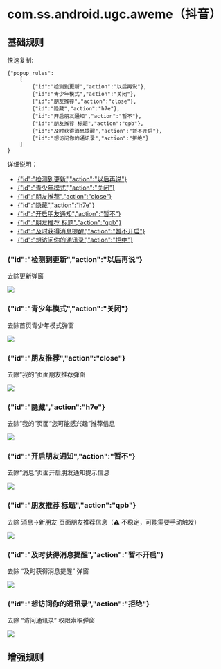 # com.ss.android.ugc.aweme（抖音）

## 基础规则

快速复制:
```
{"popup_rules":
    [
        {"id":"检测到更新","action":"以后再说"},
        {"id":"青少年模式","action":"关闭"},
        {"id":"朋友推荐","action":"close"},
        {"id":"隐藏","action":"h7e"},
        {"id":"开启朋友通知","action":"暂不"},
        {"id":"朋友推荐 标题","action":"qpb"},
        {"id":"及时获得消息提醒","action":"暂不开启"},
        {"id":"想访问你的通讯录","action":"拒绝"}
    ]
}
```
详细说明：
- [{"id":"检测到更新","action":"以后再说"}](#id检测到更新action以后再说)
- [{"id":"青少年模式","action":"关闭"}](#id青少年模式action关闭)
- [{"id":"朋友推荐","action":"close"}](#id朋友推荐actionclose)
- [{"id":"隐藏","action":"h7e"}](#id隐藏actionh7e)
- [{"id":"开启朋友通知","action":"暂不"}](#id开启朋友通知action暂不)
- [{"id":"朋友推荐 标题","action":"qpb"}](#id朋友推荐-标题actionqpb)
- [{"id":"及时获得消息提醒","action":"暂不开启"}](#id及时获得消息提醒action暂不开启)
- [{"id":"想访问你的通讯录","action":"拒绝"}](#id想访问你的通讯录action拒绝)

### {"id":"检测到更新","action":"以后再说"}
去除更新弹窗

![](./assets/更新弹窗.jpg)

### {"id":"青少年模式","action":"关闭"}
去除首页青少年模式弹窗

![](./assets/青少年模式弹窗.jpg)

### {"id":"朋友推荐","action":"close"}
去除“我的”页面朋友推荐弹窗

![](./assets/朋友推荐弹窗.jpg)

### {"id":"隐藏","action":"h7e"}
去除“我的”页面“您可能感兴趣”推荐信息

![](./assets/“您可能感兴趣”推荐信息.jpg)

### {"id":"开启朋友通知","action":"暂不"}
去除“消息”页面开启朋友通知提示信息

![](./assets/开启朋友通知提示信息.jpg)

### {"id":"朋友推荐 标题","action":"qpb"}
去除 消息->新朋友 页面朋友推荐信息（⚠ 不稳定，可能需要手动触发）

![](./assets/新朋友-页面朋友推荐信息.jpg)

### {"id":"及时获得消息提醒","action":"暂不开启"}
去除 “及时获得消息提醒” 弹窗

![](./assets/“及时获得消息提醒”%20弹窗.jpg)

### {"id":"想访问你的通讯录","action":"拒绝"}
去除 “访问通讯录” 权限索取弹窗

![](./assets/访问通讯录权限索取.jpg)

## 增强规则
